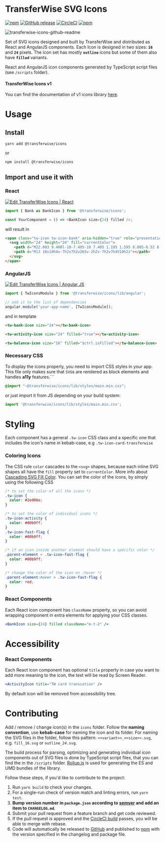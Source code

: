 # TransferWise SVG Icons

[![npm](https://img.shields.io/npm/v/@transferwise/icons.svg)](https://www.npmjs.com/package/@transferwise/icons)
[![GitHub release](https://img.shields.io/github/release/transferwise/icons.svg)](https://github.com/transferwise/icons/releases)
[![CircleCI](https://img.shields.io/circleci/project/github/transferwise/icons/master.svg)](https://circleci.com/gh/transferwise/icons)
[![npm](https://img.shields.io/npm/l/icons.svg)](https://github.com/transferwise/icons/blob/master/LICENSE)

![transferwise-icons-github-readme](https://user-images.githubusercontent.com/47105236/81312233-b1ba1080-9086-11ea-9f99-ae754b3387fe.png)

<!-- 
# Demo page of icons
TODO: Add demo link here once it's deployed to github pages 
-->

Set of SVG icons designed and built by TransferWise and distributed as React and AngularJS components.
Each Icon is designed in two sizes: **`16`** and **`24`** pixels.
The icon set has mostly **`outline`** icons but some of them also have **`filled`** variants.

React and AngularJS icon components generated by TypeScript script files (see `/scripts` folder).

#### TransferWise Icons v1 
You can find the documentation of v1 icons library [here](https://github.com/transferwise/icons/blob/f2d4b29847b3fa9ca488dac8acd5e2b75fc74291/README.md).

# Usage
## Install
```shell script
yarn add @transferwise/icons
```
or
```shell script
npm install @transferwise/icons
```
## Import and use it with
### React
[![Edit TransferWise Icons | React](https://codesandbox.io/static/img/play-codesandbox.svg)](https://codesandbox.io/s/transferwise-icons-react-5hhxb?fontsize=14&hidenavigation=1&theme=dark)

```ts
import { Bank as BankIcon } from '@transferwise/icons';

const YourComponent = () => <BankIcon size={24} filled />;
```

will result in

```html
<span class="tw-icon tw-icon-bank" aria-hidden="true" role="presentation">
  <svg width="24" height="24" fill="currentColor">
    <path d="M22.003 9.408l-10-7.405-10 7.405 1.195 1.595 8.805-6.52 8.805 6.52 1.195-1.595z"></path>
    <path d="M13 10v10h4v-7h2v7h2v2H3v-2h2v-7h2v7h4V10h2z"></path>
  </svg>
</span>
```

### AngularJS
[![Edit TransferWise Icons | Angular JS](https://codesandbox.io/static/img/play-codesandbox.svg)](https://codesandbox.io/s/transferwise-icons-angular-js-gwkoo?fontsize=14&hidenavigation=1&theme=dark)

```ts
import { TwIconsModule } from '@transferwise/icons/lib/angular';

// add it to the list of dependencies
angular.module('your-app-name', [TwIconsModule]);
```

and in template
```html
<tw-bank-icon size="24"></tw-bank-icon>

<tw-activity-icon size="24" filled="true"></tw-activity-icon>

<tw-balance-icon size="16" filled="$ctrl.isFilled"></tw-balance-icon>
```

### Necessary CSS

To display the icons properly, you need to import CSS styles in your app. This file only makes sure that `SVG`s are rendered as block elements and handles **a11y** features.```

```css
@import "~@transferwise/icons/lib/styles/main.min.css";
```

or just import it from JS depending on your build system:

```js
import '@transferwise/icons/lib/styles/main.min.css';
```

# Styling

Each component has a general `.tw-icon` CSS class and a specific one that includes the icon's name in kebab-case, e.g `.tw-icon-card-transferwise`

### Coloring Icons
The CSS rule `color` cascades to the `<svg>` shapes, because each inline SVG shapes all have the `fill` property set to `currentColor`. More info about [Cascading SVG Fill Color](https://css-tricks.com/cascading-svg-fill-color/). You can set the color of the icons, by simply using the following CSS

```css
/* to set the color of all the icons */
.tw-icon {
  color: #2ed06e;
}

/* to set the color of individual icons */
.tw-icon-activity {
  color: #00b9ff;
}
.tw-icon-fast-flag {
  color: #00b9ff;
}

/* if an icon inside another element should have a specific color */
.parent-element > .tw-icon-fast-flag {
  color: #00b9ff;
}

/* change the color of the icon on :hover */
.parent-element:hover > .tw-icon-fast-flag {
  color: red;
}
```

### React Components

Each React icon component has `className` property, so you can avoid wrapping component in extra elements for applying your CSS classes.

```jsx
<BankIcon size={24} filled className="m-t-2" />
```

# Accessibility

### React Components

Each React icon component has optional `title` property in case you want to add more meaning to the icon, the text will be read by Screen Reader.

```jsx
<ActivityIcon title="TW card transcation" />
```

By default icon will be removed from accessibility tree.

# Contributing

Add / remove / change icon(s) in the `icons` folder.
Follow the **naming convention**, use **kebab-case** for naming the icon and its folder.
For naming the SVG files in the folder, follow this pattern: `<<variant>>_<<size>>.svg`, e.g. `fill_16.svg` or `outline_24.svg`.

The build process for parsing, optimizing and generating individual icon components out of SVG files is done by TypeScript script files, that you can find the in the `/scripts` folder.
[Rollup.js](https://rollupjs.org/guide/en/) is used for generating the ES and UMD bundles of the library.


Follow these steps, if you'd like to contribute to the project:

1. Run `yarn build` to check your changes.
1. For a single-run check of version match and linting errors, run `yarn test`.
1. **Bump version number in `package.json` according to [semver](http://semver.org/) and add an item to `CHANGELOG.md`**.
1. Submit your pull request from a feature branch and get code reviewed.
1. If the pull request is approved and the [CircleCI build](https://circleci.com/gh/transferwise/icons) passes, you will be able to merge with rebase.
1. Code will automatically be released to [GitHub](https://github.com/transferwise/icons/releases) and published to [npm](https://www.npmjs.com/package/@transferwise/icons) with the version specified in the changelog and package file.
